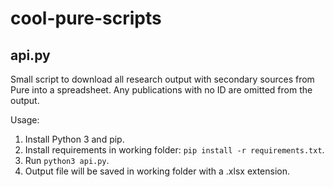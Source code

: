 # cool-pure-scripts

## api.py
Small script to download all research output with secondary sources from Pure into a spreadsheet. Any publications with no ID are omitted from the output.

Usage: 

1. Install Python 3 and pip.
2. Install requirements in working folder: `pip install -r requirements.txt`.
3. Run `python3 api.py`.
4. Output file will be saved in working folder with a .xlsx extension.
